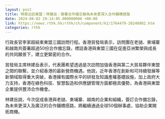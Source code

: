 ```yaml
---
layout: post
title: 特首出訪東盟｜林建岳：簽署合作備忘錄為未來更深入合作鋪橋搭路
date: 2024-08-02 19:14:05.000000000 +08:00
link: https://news.rthk.hk/rthk/ch/component/k2/1764479-20240802.htm
categories: rthk
---
```


行政長官李家超結束東盟三國訪問行程。香港貿發局表示，訪問團在老撾、柬埔寨和越南共簽署超過50份合作備忘錄，標誌香港與東盟三國在促進亞洲繁榮與成長的共同願景下，建立更緊密的合作。

貿發局主席林建岳表示，代表團希望透過是次訪問加強香港與第二大貿易夥伴東盟之間的聯繫，並介紹香港的最新營商機遇。他説，近年香港在創新和可持續發展等新領域取得重大突破，香港擁有國際水平的研發及知識產權基礎設施，加上政府大力支持，香港在綠色科技、智慧製造和供應鏈管理方面都極具優勢，為香港與東盟企業提供豐沛合作機會。

林建岳說，今次促成香港與老撾、柬埔寨、越南的企業和組織，簽訂合作備忘錄，為未來更深入及廣泛的合作鋪橋搭路，將繼續通過全球50個辦事處，協助企業開拓商機。
